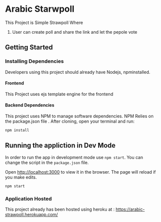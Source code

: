 # Arabic Starwpoll
This Project is Simple Strawpoll Where 

1) User can create poll and share the link and let the pepole vote

## Getting Started

### Installing Dependencies

Developers using this project should already have Nodejs, npminstalled.

#### Frontend 

This Project uses ejs template  engine for the frontend 


#### Backend Dependencies

This project uses NPM to manage software dependencies. NPM Relies on the package.json file . After cloning, open your terminal and run:

```bash
npm install
```

## Running the appliction in Dev Mode

 In order to run the app in development mode use ```npm start```. You can change the script in the ```package.json``` file. 

 Open [http://localhost:3000](http://localhost:3000) to view it in the browser. The page will reload if you make edits.<br>

```bash
npm start
```

### Application Hosted

This project already has been hosted using heroku at : https://arabic-strawpoll.herokuapp.com/


